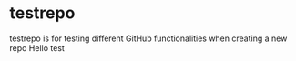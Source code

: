 # testrepo
testrepo is for testing different GitHub functionalities when creating a new repo
Hello 
test
